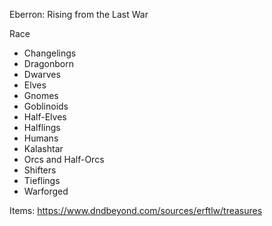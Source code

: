 Eberron: Rising from the Last War

Race
- Changelings
- Dragonborn
- Dwarves
- Elves
- Gnomes
- Goblinoids
- Half-Elves
- Halflings
- Humans
- Kalashtar
- Orcs and Half-Orcs
- Shifters
- Tieflings
- Warforged

Items: https://www.dndbeyond.com/sources/erftlw/treasures
